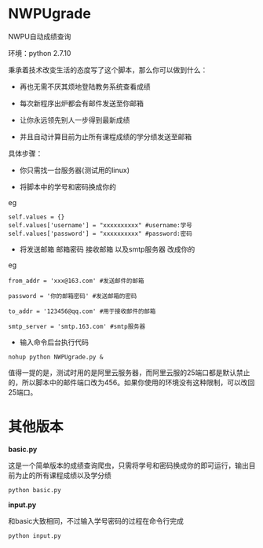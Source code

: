# NWPUgrade
NWPU自动成绩查询

环境：python 2.7.10

秉承着技术改变生活的态度写了这个脚本，那么你可以做到什么：

* 再也无需不厌其烦地登陆教务系统查看成绩

* 每次新程序出炉都会有邮件发送至你邮箱

* 让你永远领先别人一步得到最新成绩

* 并且自动计算目前为止所有课程成绩的学分绩发送至邮箱

具体步骤：

* 你只需找一台服务器(测试用的linux)

* 将脚本中的学号和密码换成你的

eg

    self.values = {}
    self.values['username'] = "xxxxxxxxxx" #username:学号
    self.values['password'] = "xxxxxxxxxx" #password:密码

* 将发送邮箱 邮箱密码 接收邮箱 以及smtp服务器 改成你的

eg
    
    from_addr = 'xxx@163.com' #发送邮件的邮箱

    password = '你的邮箱密码' #发送邮箱的密码
    
    to_addr = '123456@qq.com' #用于接收邮件的邮箱
    
    smtp_server = 'smtp.163.com' #smtp服务器
    
* 输入命令后台执行代码

```nohup python NWPUgrade.py &```

值得一提的是，测试时用的是阿里云服务器，而阿里云服的25端口都是默认禁止的，所以脚本中的邮件端口改为456。如果你使用的环境没有这种限制，可以改回25端口。


# 其他版本
**basic.py**

这是一个简单版本的成绩查询爬虫，只需将学号和密码换成你的即可运行，输出目前为止的所有课程成绩以及学分绩

```python basic.py```

**input.py**

和basic大致相同，不过输入学号密码的过程在命令行完成

```python input.py```
